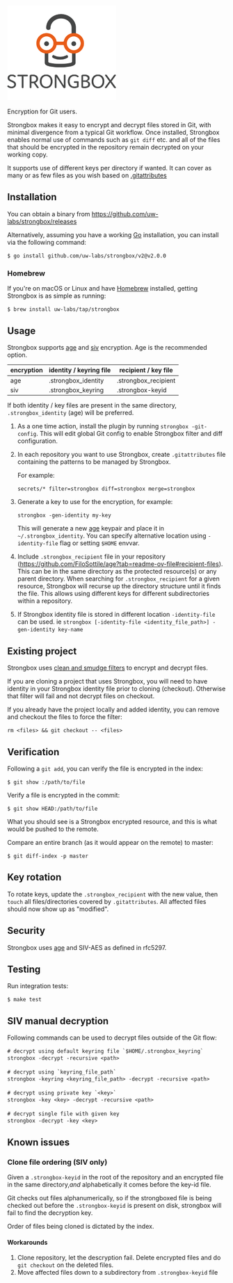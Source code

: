 ![Strongbox](strongbox-logo.png)

Encryption for Git users.

Strongbox makes it easy to encrypt and decrypt files stored in Git, with
minimal divergence from a typical Git workflow. Once installed, Strongbox
enables normal use of commands such as `git diff` etc. and all of the files
that should be encrypted in the repository remain decrypted on your working
copy.

It supports use of different keys per directory if wanted. It can cover as many
or as few files as you wish based on
[.gitattributes](https://www.git-scm.com/docs/gitattributes)

## Installation

You can obtain a binary from https://github.com/uw-labs/strongbox/releases

Alternatively, assuming you have a working [Go](https://golang.org) installation, you can
install via the following command:

```console
$ go install github.com/uw-labs/strongbox/v2@v2.0.0
```

### Homebrew

If you're on macOS or Linux and have [Homebrew](https://brew.sh/) installed,
getting Strongbox is as simple as running:

```console
$ brew install uw-labs/tap/strongbox
```

## Usage

Strongbox supports [age](https://github.com/FiloSottile/age) and
[siv](https://pkg.go.dev/github.com/jacobsa/crypto/siv?utm_source=godoc)
encryption. Age is the recommended option.

| encryption | identity / keyring file | recipient / key file |
| ---------- | ----------------------- | -------------------- |
| age        | .strongbox_identity     | .strongbox_recipient |
| siv        | .strongbox_keyring      | .strongbox-keyid     |

If both identity / key files are present in the same directory,
`.strongbox_identity` (age) will be preferred.

1. As a one time action, install the plugin by running `strongbox -git-config`.
   This will edit global Git config to enable Strongbox filter and diff
   configuration.

2. In each repository you want to use Strongbox, create `.gitattributes` file
   containing the patterns to be managed by Strongbox.

   For example:

   ```
   secrets/* filter=strongbox diff=strongbox merge=strongbox
   ```

3. Generate a key to use for the encryption, for example:
   ```console
   strongbox -gen-identity my-key
   ```
   This will generate a new [age](https://github.com/FiloSottile/age) keypair
   and place it in `~/.strongbox_identity`. You can specify alternative
   location using `-identity-file` flag or setting `$HOME` envvar.

4. Include `.strongbox_recipient` file in your repository
   (https://github.com/FiloSottile/age?tab=readme-ov-file#recipient-files).
   This can be in the same directory as the protected resource(s) or any parent
   directory. When searching for `.strongbox_recipient` for a given resource,
   Strongbox will recurse up the directory structure until it finds the file.
   This allows using different keys for different subdirectories within a
   repository.

5. If Strongbox identity file is stored in different location `-identity-file`
   can be used. ie `strongbox [-identity-file <identity_file_path>]
   -gen-identity key-name`

## Existing project

Strongbox uses [clean and smudge
filters](https://git-scm.com/book/en/v2/Customizing-Git-Git-Attributes#filters_a)
to encrypt and decrypt files.

If you are cloning a project that uses Strongbox, you will need to have
identity in your Strongbox identity file prior to cloning (checkout). Otherwise
that filter will fail and not decrypt files on checkout.

If you already have the project locally and added identity, you can remove and
checkout the files to force the filter:
```
rm <files> && git checkout -- <files>
```

## Verification

Following a `git add`, you can verify the file is encrypted in the index:

```console
$ git show :/path/to/file
```

Verify a file is encrypted in the commit:

```console
$ git show HEAD:/path/to/file
```

What you should see is a Strongbox encrypted resource, and this is what would
be pushed to the remote.

Compare an entire branch (as it would appear on the remote) to master:

```console
$ git diff-index -p master
```

## Key rotation

To rotate keys, update the `.strongbox_recipient` with the new value, then
`touch` all files/directories covered by `.gitattributes`. All affected files
should now show up as "modified".

## Security

Strongbox uses [age](https://github.com/FiloSottile/age) and SIV-AES as defined
in rfc5297.

## Testing

Run integration tests:

```console
$ make test
```

## SIV manual decryption
Following commands can be used to decrypt files outside of the Git flow:

```console
# decrypt using default keyring file `$HOME/.strongbox_keyring`
strongbox -decrypt -recursive <path>

# decrypt using `keyring_file_path`
strongbox -keyring <keyring_file_path> -decrypt -recursive <path>

# decrypt using private key `<key>`
strongbox -key <key> -decrypt -recursive <path>

# decrypt single file with given key
strongbox -decrypt -key <key>
```

## Known issues

### Clone file ordering (SIV only)

Given a `.strongbox-keyid` in the root of the repository and an encrypted file
in the same directory,*and* alphabetically it comes before the key-id file.

Git checks out files alphanumerically, so if the strongboxed file is being
checked out before the `.strongbox-keyid` is present on disk, strongbox will
fail to find the decryption key.

Order of files being cloned is dictated by the index.

#### Workarounds

1. Clone repository, let the descryption fail. Delete encrypted files and do
   `git checkout` on the deleted files.
2. Move affected files down to a subdirectory from `.strongbox-keyid` file

